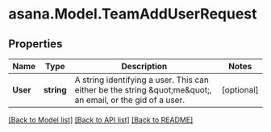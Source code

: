 
# asana.Model.TeamAddUserRequest

## Properties

Name | Type | Description | Notes
------------ | ------------- | ------------- | -------------
**User** | **string** | A string identifying a user. This can either be the string \&quot;me\&quot;, an email, or the gid of a user. | [optional] 

[[Back to Model list]](../README.md#documentation-for-models)
[[Back to API list]](../README.md#documentation-for-api-endpoints)
[[Back to README]](../README.md)

